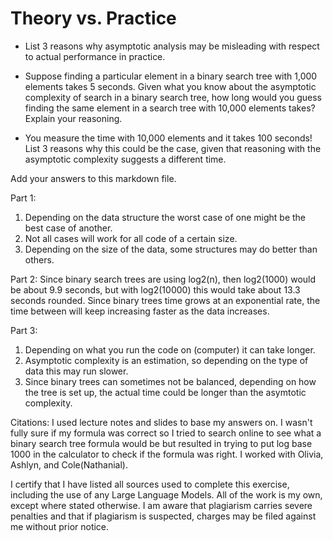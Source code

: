 # Theory vs. Practice

- List 3 reasons why asymptotic analysis may be misleading with respect to
  actual performance in practice.

- Suppose finding a particular element in a binary search tree with 1,000
  elements takes 5 seconds. Given what you know about the asymptotic complexity
  of search in a binary search tree, how long would you guess finding the same
  element in a search tree with 10,000 elements takes? Explain your reasoning.

- You measure the time with 10,000 elements and it takes 100 seconds! List 3
  reasons why this could be the case, given that reasoning with the asymptotic
  complexity suggests a different time.

Add your answers to this markdown file.

Part 1:
1. Depending on the data structure the worst case of one might be the best case of another.
2. Not all cases will work for all code of a certain size.
3. Depending on the size of the data, some structures may do better than others.

Part 2:
Since binary search trees are using log2(n), then log2(1000) would be about 9.9 seconds, but with log2(10000) this would take about 13.3 seconds rounded. Since binary trees time grows at an exponential rate, the time between will keep increasing faster as the data increases. 

Part 3:
1. Depending on what you run the code on (computer) it can take longer.
2. Asymptotic complexity is an estimation, so depending on the type of data this may run slower.
3. Since binary trees can sometimes not be balanced, depending on how the tree is set up, the actual time could be longer than the asymtotic complexity. 

Citations:
I used lecture notes and slides to base my answers on. I wasn't fully sure if my formula was correct so I tried to search online to see what a binary search tree formula would be but resulted in trying to put log base 1000 in the calculator to check if the formula was right. I worked with Olivia, Ashlyn, and Cole(Nathanial). 

I certify that I have listed all sources used to complete this exercise, including the use
of any Large Language Models. All of the work is my own, except where stated
otherwise. I am aware that plagiarism carries severe penalties and that if plagiarism is
suspected, charges may be filed against me without prior notice.
